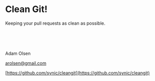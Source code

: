 # Clean Git!

Keeping your pull requests as clean as possible.


<br><br><br>

Adam Olsen

[arolsen@gmail.com](arolsen@gmail.com)

[https://github.com/synic/cleangit](https://github.com/synic/cleangit)
